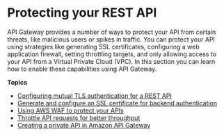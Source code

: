 # Protecting your REST API<a name="rest-api-protect"></a>

API Gateway provides a number of ways to protect your API from certain threats, like malicious users or spikes in traffic\. You can protect your API using strategies like generating SSL certificates, configuring a web application firewall, setting throttling targets, and only allowing access to your API from a Virtual Private Cloud \(VPC\)\. In this section you can learn how to enable these capabilities using API Gateway\.

**Topics**
+ [Configuring mutual TLS authentication for a REST API](rest-api-mutual-tls.md)
+ [Generate and configure an SSL certificate for backend authentication](getting-started-client-side-ssl-authentication.md)
+ [Using AWS WAF to protect your APIs](apigateway-control-access-aws-waf.md)
+ [Throttle API requests for better throughput](api-gateway-request-throttling.md)
+ [Creating a private API in Amazon API Gateway](apigateway-private-apis.md)